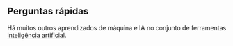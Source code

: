 ## Perguntas rápidas

Há muitos outros aprendizados de máquina e IA no conjunto de ferramentas [inteligência artificial](https://projects.raspberrypi.org/en/pathways/ai-toolkit).

